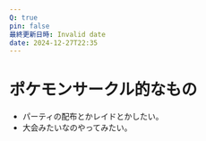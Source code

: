 ```yaml
---
Q: true
pin: false
最終更新日時: Invalid date
date: 2024-12-27T22:35
---
```

# ポケモンサークル的なもの

- パーティの配布とかレイドとかしたい。
- 大会みたいなのやってみたい。